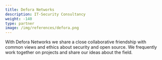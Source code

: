 ```yaml
---
title: Defora Networks
description: IT-Security Consultancy
weight: -140
type: partner
image: /img/references/defora.png
---
```


With Defora Networks we share a close collaborative friendship with common views and ethics about security and open source. We frequently work together on projects and share our ideas about the field.
